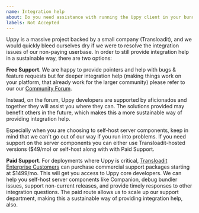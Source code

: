 ```yaml
---
name: Integration help
about: Do you need assistance with running the Uppy client in your bundler, or Companion on your own preferred server platform?
labels: Not Accepted
---
```


Uppy is a massive project backed by a small company (Transloadit), and we would quickly bleed ourselves dry if we were to resolve the integration issues of our non-paying userbase. In order to still provide integration help in a sustainable way, there are two options:

**Free Support**. We are happy to provide pointers and help with bugs & feature requests but for deeper integration help (making things work on your platform, that already work for the larger community) please refer to our our [Community Forum](https://community.transloadit.com/c/uppy). 

Instead, on the forum, Uppy developers are supported by aficionados and together they will assist you where they can. The solutions provided may benefit others in the future, which makes this a more sustainable way of providing integration help.

Especially when you are choosing to self-host server components, keep in mind that we can't go out of our way if you run into problems. If you need support on the server components you can either use Transloadit-hosted versions ($49/mo) or self-host along with with Paid Support.

**Paid Support**. For deployments where Uppy is critical, [Transloadit Enterprise Customers](https://transloadit.com/pricing/) can purchase commercial support packages starting at $1499/mo. This will get you access to Uppy core developers. We can help you self-host server components like Companion, debug bundler issues, support non-current releases, and provide timely responses to other integration questions. The paid route allows us to scale up our support department, making this a sustainable way of providing integration help, also.
